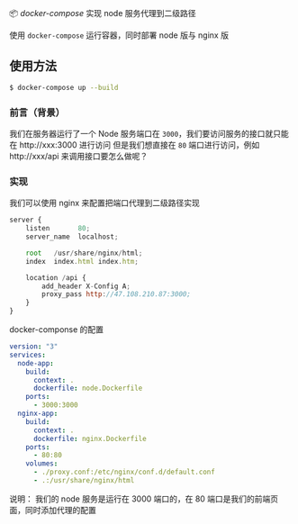 📦 *docker-compose* 实现 node 服务代理到二级路径

使用 `docker-compose` 运行容器，同时部署 node 版与 nginx 版

## 使用方法
``` bash
$ docker-compose up --build
```

### 前言（背景）

我们在服务器运行了一个 Node 服务端口在 `3000`，我们要访问服务的接口就只能在 http://xxx:3000 进行访问
但是我们想直接在 `80` 端口进行访问，例如 http://xxx/api 来调用接口要怎么做呢？

### 实现

我们可以使用 nginx 来配置把端口代理到二级路径实现

```js
server {
    listen       80;
    server_name  localhost;

    root   /usr/share/nginx/html;
    index  index.html index.htm;

    location /api {
        add_header X-Config A;
        proxy_pass http://47.108.210.87:3000;
    }
}
```

docker-componse 的配置

```yaml
version: "3"
services:
  node-app:
    build:
      context: .
      dockerfile: node.Dockerfile
    ports:
      - 3000:3000
  nginx-app:
    build:
      context: .
      dockerfile: nginx.Dockerfile
    ports:
      - 80:80
    volumes:
      - ./proxy.conf:/etc/nginx/conf.d/default.conf
      - .:/usr/share/nginx/html
```

说明：
我们的 node 服务是运行在 3000 端口的，在 80 端口是我们的前端页面，同时添加代理的配置
